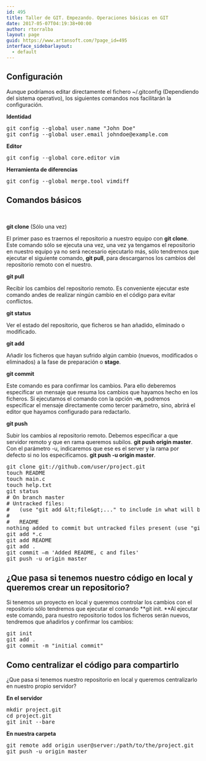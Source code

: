 ```yaml
---
id: 495
title: Taller de GIT. Empezando. Operaciones básicas en GIT
date: 2017-05-07T04:19:38+00:00
author: rtorralba
layout: page
guid: https://www.artansoft.com/?page_id=495
interface_sidebarlayout:
  - default
---
```

## Configuración

Aunque podríamos editar directamente el fichero ~/.gitconfig (Dependiendo del sistema operativo), los siguientes comandos nos facilitarán la configuración.

**Identidad**

<pre class="brush: bash; title: ; notranslate" title="">git config --global user.name "John Doe"
git config --global user.email johndoe@example.com
</pre>

**Editor**

<pre class="brush: bash; title: ; notranslate" title="">git config --global core.editor vim
</pre>

**Herramienta de diferencias**

<pre class="brush: bash; title: ; notranslate" title="">git config --global merge.tool vimdiff
</pre>

## Comandos básicos

&nbsp;

**git clone** (Sólo una vez)

El primer paso es traernos el repositorio a nuestro equipo con **git clone**. Este comando sólo se ejecuta una vez, una vez ya tengamos el repositorio en nuestro equipo ya no será necesario ejecutarlo más, sólo tendremos que ejecutar el siguiente comando, **git pull**, para descargarnos los cambios del repositorio remoto con el nuestro.

**git pull**

Recibir los cambios del repositorio remoto. Es conveniente ejecutar este comando andes de realizar ningún cambio en el código para evitar conflictos.

**git status**

Ver el estado del repositorio, que ficheros se han añadido, eliminado o modificado.

**git add**

Añadir los ficheros que hayan sufrido algún cambio (nuevos, modificados o eliminados) a la fase de preparación o **stage**.

**git commit**

Este comando es para confirmar los cambios. Para ello deberemos especificar un mensaje que resuma los cambios que hayamos hecho en los ficheros. Si ejecutamos el comando con la opción **-m**, podremos especificar el mensaje directamente como tercer parámetro, sino, abrirá el editor que hayamos configurado para redactarlo.

**git push**

Subir los cambios al repositorio remoto. Debemos especificar a que servidor remoto y que en rama queremos subilos. **git push origin master**. Con el parámetro -u, indicaremos que ese es el server y la rama por defecto si no los especificamos. **git push -u origin master**.

<pre class="brush: bash; title: ; notranslate" title="">git clone git://github.com/user/project.git
touch README
touch main.c
touch help.txt
git status
# On branch master
# Untracked files:
#   (use "git add &amp;lt;file&amp;gt;..." to include in what will be committed)
#
#   README
nothing added to commit but untracked files present (use "git add" to track)
git add *.c
git add README
git add .
git commit –m 'Added README, c and files'
git push -u origin master
</pre>

## ¿Que pasa si tenemos nuestro código en local y queremos crear un repositorio?

Si tenemos un proyecto en local y queremos controlar los cambios con el repositorio sólo tendremos que ejecutar el comando **git init. **Al ejecutar este comando, para nuestro repositorio todos los ficheros serán nuevos, tendremos que añadirlos y confirmar los cambios:

<pre class="brush: bash; title: ; notranslate" title="">git init
git add .
git commit -m "initial commit"
</pre>

## Como centralizar el código para compartirlo

¿Que pasa si tenemos nuestro repositorio en local y queremos centralizarlo en nuestro propio servidor?

**En el servidor**

<pre class="brush: bash; title: ; notranslate" title="">mkdir project.git
cd project.git
git init --bare
</pre>

**En nuestra carpeta**

<pre class="brush: bash; title: ; notranslate" title="">git remote add origin user@server:/path/to/the/project.git
git push -u origin master
</pre>